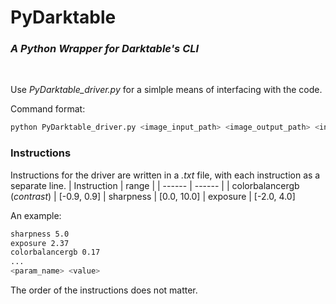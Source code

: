 # PyDarktable
### _A Python Wrapper for Darktable's CLI_

<br/>

Use _PyDarktable_driver.py_ for a simlple means of interfacing with the code.

Command format:
```sh
python PyDarktable_driver.py <image_input_path> <image_output_path> <instructions_path>
```

### Instructions

Instructions for the driver are written in a _.txt_ file, with each instruction as a separate line.
| Instruction | range |
| ------ | ------ |
| colorbalancergb (_contrast_) | [-0.9, 0.9]
| sharpness | [0.0, 10.0] 
| exposure | [-2.0, 4.0]

An example:
```sh
sharpness 5.0
exposure 2.37
colorbalancergb 0.17
...
<param_name> <value>
```
The order of the instructions does not matter.